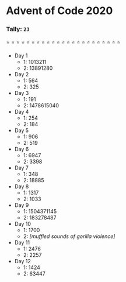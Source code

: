 # Advent of Code 2020

### Tally: ```23```
:star: :star: :star: :star: :star: 
:star: :star: :star: :star: :star: 
:star: :star: :star: :star: :star: 
:star: :star: :star: :star: :star: 
:star: :star: :star: 

- Day 1
    - 1: 1013211
    - 2: 13891280
- Day 2
    - 1: 564
    - 2: 325
- Day 3
    - 1: 191
    - 2: 1478615040
- Day 4
    - 1: 254
    - 2: 184
- Day 5
    - 1: 906
    - 2: 519
- Day 6
    - 1: 6947
    - 2: 3398
- Day 7
    - 1: 348
    - 2: 18885
- Day 8
    - 1: 1317
    - 2: 1033
- Day 9
    - 1: 1504371145
    - 2: 183278487
- Day 10
    - 1: 1700
    - 2: *[muffled sounds of gorilla violence]*
- Day 11
    - 1: 2476
    - 2: 2257
- Day 12
    - 1: 1424
    - 2: 63447